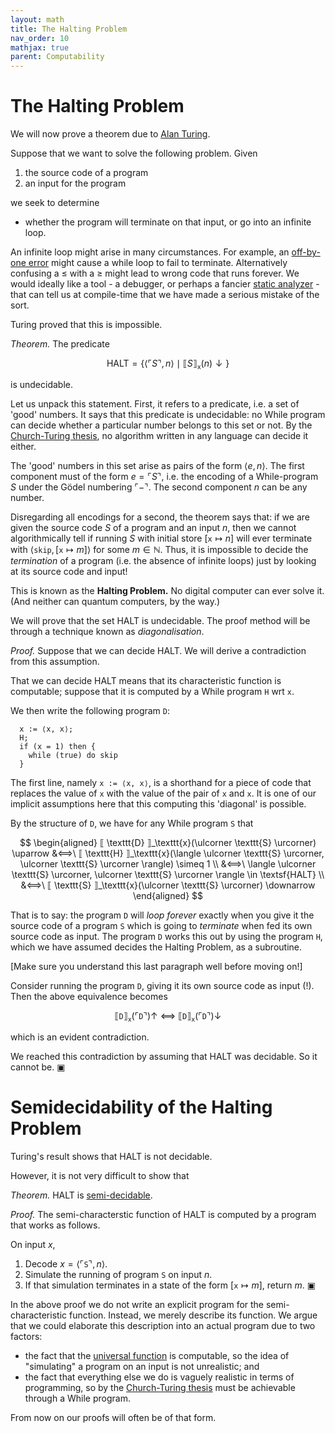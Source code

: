 ```yaml
---
layout: math
title: The Halting Problem
nav_order: 10
mathjax: true
parent: Computability
---
```


# The Halting Problem

We will now prove a theorem due to [Alan Turing](https://en.wikipedia.org/wiki/Alan_Turing).

Suppose that we want to solve the following problem. Given
1. the source code of a program
2. an input for the program

we seek to determine

- whether the program will terminate on that input, or go into an infinite loop.

An infinite loop might arise in many circumstances. For example, an
[off-by-one error](https://en.wikipedia.org/wiki/Off-by-one_error) might
cause a while loop to fail to terminate. Alternatively confusing a $\leq$
with a $\ge$ might lead to wrong code that runs forever. We would ideally
like a tool - a debugger, or perhaps a fancier [static
analyzer](https://en.wikipedia.org/wiki/Static_program_analysis) - that can
tell us at compile-time that we have made a serious mistake of the sort.

Turing proved that this is impossible.

*Theorem.* The predicate

$$
  \textsf{HALT} = \{ \langle \ulcorner S \urcorner, n \rangle \mid ⟦ S ⟧_\texttt{x}(n) \downarrow \}
$$

is undecidable.

Let us unpack this statement. First, it refers to a predicate, i.e. a set of
'good' numbers. It says that this predicate is undecidable: no While program
can decide whether a particular number belongs to this set or not. By the
[Church-Turing thesis](https://uob-coms20007.github.io/reference/computability/church-turing.html#Church-Turing-thesis),
no algorithm written in any language can decide it either.

The 'good' numbers in this set arise as pairs of the form $\langle e, n
\rangle$. The first component must of the form $e = \ulcorner S \urcorner$, i.e.
the encoding of a While-program $S$ under the Gödel numbering $\ulcorner -
\urcorner$. The second component $n$ can be any number.

Disregarding all encodings for a second, the theorem says that: if we are given
the source code $S$ of a program and an input $n$, then we cannot
algorithmically tell if running $S$ with initial store $[\texttt{x} \mapsto n]$
will ever terminate with $\langle \texttt{skip}, [\texttt{x} \mapsto m] \rangle$
for some $m \in \mathbb{N}$. Thus, it is impossible to decide the _termination_
of a program (i.e. the absence of infinite loops) just by looking at its
source code and input!

This is known as the **Halting Problem.** No digital computer can ever solve
it. (And neither can quantum computers, by the way.)

We will prove that the set $\textsf{HALT}$ is undecidable. The proof method
will be through a technique known as _diagonalisation_.

*Proof.* Suppose that we can decide $\textsf{HALT}$. We will derive a
contradiction from this assumption.

That we can decide $\textsf{HALT}$ means that its characteristic function is
computable; suppose that it is computed by a While program $\texttt{H}$ wrt
`x`.

We then write the following program $\texttt{D}$:

```
  x := ⟨x, x⟩;
  H;
  if (x = 1) then {
    while (true) do skip
  }
```

The first line, namely `x := ⟨x, x⟩`, is a shorthand for a piece of code that
replaces the value of `x` with the value of the pair of `x` and `x`. It is one
of our implicit assumptions here that this computing this 'diagonal' is
possible.

By the structure of $\texttt{D}$, we have for any While program $\texttt{S}$ that

$$
  \begin{aligned}
    ⟦ \texttt{D} ⟧_\texttt{x}(\ulcorner \texttt{S} \urcorner) \uparrow
      &⟺\ ⟦ \texttt{H} ⟧_\texttt{x}(\langle \ulcorner \texttt{S} \urcorner, \ulcorner \texttt{S} \urcorner \rangle) \simeq 1 \\
      &⟺\  \langle \ulcorner \texttt{S} \urcorner, \ulcorner \texttt{S} \urcorner \rangle \in \textsf{HALT} \\
      &⟺\ ⟦ \texttt{S} ⟧_\texttt{x}(\ulcorner \texttt{S} \urcorner) \downarrow
  \end{aligned}
$$

That is to say: the program $\texttt{D}$ will _loop forever_ exactly when you
give it the source code of a program $\texttt{S}$ which is going to _terminate_
when fed its own source code as input. The program $\texttt{D}$ works this out
by using the program $\texttt{H}$, which we have assumed decides the Halting
Problem, as a subroutine.

[Make sure you understand this last paragraph well before moving on!]

Consider running the program $\texttt{D}$, giving it its own source code as input (!). Then the above equivalence becomes

$$
  ⟦ \texttt{D} ⟧_\texttt{x}(\ulcorner \texttt{D} \urcorner) \uparrow\
    ⟺\
  ⟦ \texttt{D} ⟧_\texttt{x}(\ulcorner \texttt{D} \urcorner) \downarrow
$$

which is an evident contradiction. 

We reached this contradiction by assuming that $\textsf{HALT}$ was decidable.
So it cannot be. ▣


# Semidecidability of the Halting Problem

Turing's result shows that $\textsf{HALT}$ is not decidable.

However, it is not very difficult to show that

*Theorem.* $\textsf{HALT}$ is [semi-decidable](https://uob-coms20007.github.io/reference/computability/predicates.html#semi-decidable).

_Proof._ The semi-characterstic function of $\textsf{HALT}$ is computed by a program that works as follows.

On input $x$,
1. Decode $x = \langle \ulcorner \texttt{S} \urcorner, n \rangle$.
2. Simulate the running of program $\texttt{S}$ on input $n$.
3. If that simulation terminates in a state of the form $[\texttt{x} \mapsto m]$, return $m$. ▣

In the above proof we do not write an explicit program for the
semi-characteristic function. Instead, we merely describe its function. We
argue that we could elaborate this description into an actual program due to two factors:

* the fact that the [universal
  function](https://uob-coms20007.github.io/reference/computability/universal.html)
  is computable, so the idea of "simulating" a program on an input is not
  unrealistic; and
* the fact that everything else we do is vaguely realistic in terms of
  programming, so by the [Church-Turing
  thesis](https://uob-coms20007.github.io/reference/computability/church-turing.html)
  must be achievable through a While program.

From now on our proofs will often be of that form.